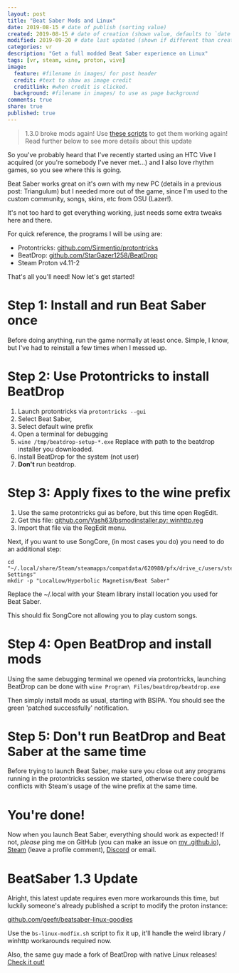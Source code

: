 ```yaml
---
layout: post
title: "Beat Saber Mods and Linux"
date: 2019-08-15 # date of publish (sorting value)
created: 2019-08-15 # date of creation (shown value, defaults to `date`)
modified: 2019-09-20 # date last updated (shown if different than created)
categories: vr
description: "Get a full modded Beat Saber experience on Linux"
tags: [vr, steam, wine, proton, vive]
image:
  feature: #filename in images/ for post header
  credit: #text to show as image credit
  creditlink: #when credit is clicked.
  background: #filename in images/ to use as page background
comments: true
share: true
published: true
---
```


> 1.3.0 broke mods again! Use [these scripts](https://github.com/geefr/beatsaber-linux-goodies/tree/master/scripts) to get them working again!
> Read further below to see more details about this update

So you've probably heard that I've recently started using an HTC Vive I acquired (or you're somebody I've never met...) and I also love rhythm games, so you see where this is going.

Beat Saber works great on it's own with my new PC (details in a previous post: Triangulum) but I needed more out of the game, since I'm used to the custom community, songs, skins, etc from OSU (Lazer!).

It's not too hard to get everything working, just needs some extra tweaks here and there.

For quick reference, the programs I will be using are:

 - Protontricks: [github.com/Sirmentio/protontricks](https://github.com/Sirmentio/protontricks)
 - BeatDrop: [github.com/StarGazer1258/BeatDrop](https://github.com/StarGazer1258/BeatDrop)
 - Steam Proton v4.11-2

That's all you'll need! Now let's get started!


# Step 1: Install and run Beat Saber once

Before doing anything, run the game normally at least once. Simple, I know, but I've had to reinstall a few times when I messed up.

# Step 2: Use Protontricks to install BeatDrop

 1. Launch protontricks via `protontricks --gui`
 2. Select Beat Saber,
 3. Select default wine prefix
 4. Open a terminal for debugging
 5. `wine /tmp/beatdrop-setup-*.exe` Replace with path to the beatdrop installer you downloaded.
 6. Install BeatDrop for the system (not user)
 7. **Don't** run beatdrop.

# Step 3: Apply fixes to the wine prefix

 1. Use the same protontricks gui as before, but this time open RegEdit.
 2. Get this file: [github.com/Vash63/bsmodinstaller.py: winhttp.reg](https://github.com/Vash63/bsmodinstaller.py/blob/master/winhttp.reg)
 3. Import that file via the RegEdit menu.

Next, if you want to use SongCore, (in most cases you do) you need to do an additional step:

```
cd "~/.local/share/Steam/steamapps/compatdata/620980/pfx/drive_c/users/steamuser/Local Settings"
mkdir -p "LocalLow/Hyperbolic Magnetism/Beat Saber"
```

Replace the ~/.local with your Steam library install location you used for Beat Saber.

This should fix SongCore not allowing you to play custom songs.

# Step 4: Open BeatDrop and install mods

Using the same debugging terminal we opened via protontricks, launching BeatDrop can be done with `wine Program\ Files/beatdrop/beatdrop.exe`

Then simply install mods as usual, starting with BSIPA. You should see the green 'patched successfully' notification.

# Step 5: Don't run BeatDrop and Beat Saber at the same time

Before trying to launch Beat Saber, make sure you close out any programs running in the protontricks session we started, otherwise there could be conflicts with Steam's usage of the wine prefix at the same time.

# You're done!

Now when you launch Beat Saber, everything should work as expected! If not, *please* ping me on GitHub (you can make an issue on [my .github.io](https://github.com/robobenklein/robobenklein.github.io)), [Steam](https://steamcommunity.com/id/robobenklein/) (leave a profile comment), [Discord](https://discord.gg/0u3n2P3AmId0Ldy4) or email.

# BeatSaber 1.3 Update

Alright, this latest update requires even more workarounds this time, but luckily someone's already published a script to modify the proton instance:

[github.com/geefr/beatsaber-linux-goodies](https://github.com/geefr/beatsaber-linux-goodies/tree/master/scripts)

Use the `bs-linux-modfix.sh` script to fix it up, it'll handle the weird library / winhttp workarounds required now.

Also, the same guy made a fork of BeatDrop with native Linux releases! [Check it out!](https://github.com/geefr/BeatDrop/releases)
